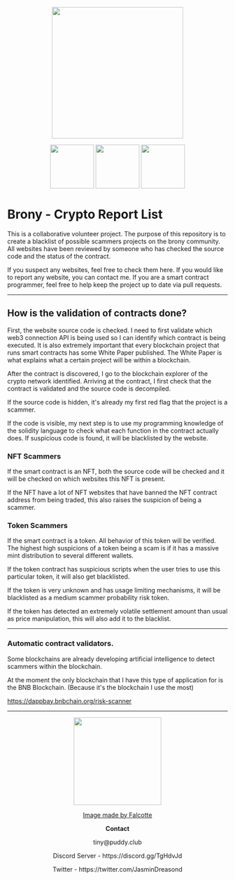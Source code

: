 <p align="center">
<img src="https://github.com/JasminDreasond/Brony-Crypto-Scammers/blob/main/img/68747470733a2f2f63646e2e70756464792e636c75622f74696e797761676661737465722e706e67.png?raw=true" height="300px">
</p>

<p align="center">
<img src="https://github.com/JasminDreasond/Brony-Crypto-Scammers/blob/main/img/68747470733a2f2f63646e2e70756464792e636c75622f696d672f63727970746f69636f6e732f747275737477616c6c65742f626c6f636b636861696e732f657468657265756d2f696e666f2f6c6f676f2e706e67.png?raw=true" height="100px"> <img src="https://github.com/JasminDreasond/Brony-Crypto-Scammers/blob/main/img/68747470733a2f2f63646e2e70756464792e636c75622f696d672f63727970746f69636f6e732f747275737477616c6c65742f626c6f636b636861696e732f706f6c79676f6e2f696e666f2f6c6f676f2e706e67.png?raw=true" height="100px"> <img src="https://github.com/JasminDreasond/Brony-Crypto-Scammers/blob/main/img/68747470733a2f2f63646e2e70756464792e636c75622f696d672f63727970746f69636f6e732f747275737477616c6c65742f626c6f636b636861696e732f736d617274636861696e2f696e666f2f6c6f676f2e706e67.png?raw=true" height="100px">
</p>

# Brony - Crypto Report List

This is a collaborative volunteer project. The purpose of this repository is to create a blacklist of possible scammers projects on the brony community. All websites have been reviewed by someone who has checked the source code and the status of the contract.

If you suspect any websites, feel free to check them here. If you would like to report any website, you can contact me.
If you are a smart contract programmer, feel free to help keep the project up to date via pull requests.

<hr/>

## How is the validation of contracts done?

First, the website source code is checked. I need to first validate which web3 connection API is being used so I can identify which contract is being executed. It is also extremely important that every blockchain project that runs smart contracts has some White Paper published. The White Paper is what explains what a certain project will be within a blockchain.

After the contract is discovered, I go to the blockchain explorer of the crypto network identified. Arriving at the contract, I first check that the contract is validated and the source code is decompiled.

If the source code is hidden, it's already my first red flag that the project is a scammer.

If the code is visible, my next step is to use my programming knowledge of the solidity language to check what each function in the contract actually does. If suspicious code is found, it will be blacklisted by the website.

### NFT Scammers

If the smart contract is an NFT, both the source code will be checked and it will be checked on which websites this NFT is present.

If the NFT have a lot of NFT websites that have banned the NFT contract address from being traded, this also raises the suspicion of being a scammer.

### Token Scammers

If the smart contract is a token. All behavior of this token will be verified. The highest high suspicions of a token being a scam is if it has a massive mint distribution to several different wallets.

If the token contract has suspicious scripts when the user tries to use this particular token, it will also get blacklisted.

If the token is very unknown and has usage limiting mechanisms, it will be blacklisted as a medium scammer probability risk token.

If the token has detected an extremely volatile settlement amount than usual as price manipulation, this will also add it to the blacklist.

<hr/>

### Automatic contract validators.

Some blockchains are already developing artificial intelligence to detect scammers within the blockchain.

At the moment the only blockchain that I have this type of application for is the BNB Blockchain. (Because it's the blockchain I use the most)

https://dappbay.bnbchain.org/risk-scanner

<hr/>

<p align="center">
<img src="https://github.com/JasminDreasond/Brony-Crypto-Scammers/blob/main/img/d8cuqhm-af85933d-4ad4-4bfb-aec6-8087bd0a6b50.png?raw=true" height="200px">
</p>
<p align="center">
<a href="https://www.deviantart.com/falcotte/art/Mail-Derpy-Hooves-Yosemite-Ponified-Icon-505318810">Image made by Falcotte</a>
</p>

<p align="center">
<strong>
Contact
</strong>
</p>

<p align="center">
tiny@puddy.club
</p>

<p align="center">
Discord Server - https://discord.gg/TgHdvJd
</p>

<p align="center">
Twitter - https://twitter.com/JasminDreasond
</p>
